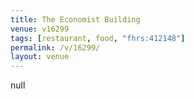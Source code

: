 ```yaml
---
title: The Economist Building
venue: v16299
tags: [restaurant, food, "fhrs:412148"]
permalink: /v/16299/
layout: venue
---
```

null